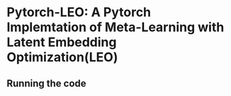 # Pytorch-LEO: A Pytorch Implemtation of Meta-Learning with Latent Embedding Optimization(LEO)
## Running the code

